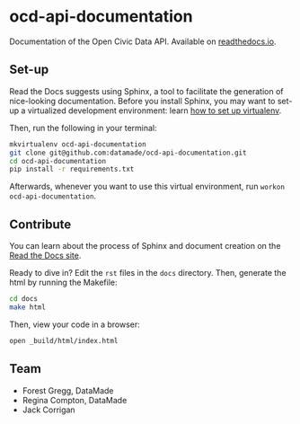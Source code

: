 # ocd-api-documentation
Documentation of the Open Civic Data API. Available on [readthedocs.io](http://ocd-api-documentation.readthedocs.io/en/latest/).

## Set-up 

Read the Docs suggests using Sphinx, a tool to facilitate the generation of nice-looking documentation. Before you install Sphinx, you may want to set-up a virtualized development environment: learn [how to set up virtualenv](http://docs.python-guide.org/en/latest/dev/virtualenvs/).

Then, run the following in your terminal:

```bash
mkvirtualenv ocd-api-documentation
git clone git@github.com:datamade/ocd-api-documentation.git
cd ocd-api-documentation
pip install -r requirements.txt
```

Afterwards, whenever you want to use this virtual environment, run `workon ocd-api-documentation`.

## Contribute

You can learn about the process of Sphinx and document creation on the [Read the Docs site](http://docs.readthedocs.io/en/latest/getting_started.html).

Ready to dive in? Edit the `rst` files in the `docs` directory. Then, generate the html by running the Makefile:

```bash
cd docs
make html
```

Then, view your code in a browser:

```bash
open _build/html/index.html
```

## Team

* Forest Gregg, DataMade 
* Regina Compton, DataMade
* Jack Corrigan 
